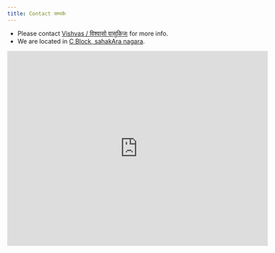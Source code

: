 ```yaml
---
title: Contact सम्पर्कः
---
```


- Please contact [Vishvas / विश्वासो वासुकिजः](https://vvasuki.github.io/) for more info.
- We are located in [C Block, sahakAra nagara](https://goo.gl/maps/QrXL5uobRpCgW1W7A).

<iframe src="https://www.google.com/maps/embed?pb=!1m18!1m12!1m3!1d3886.5696120107723!2d77.57570845064947!3d13.06304481635385!2m3!1f0!2f0!3f0!3m2!1i1024!2i768!4f13.1!3m3!1m2!1s0x3bae199b187665f9%3A0x6e39c56a59ff6376!2sDyugang%C4%81%20%3A%20Sanskrit%20classics%20represented!5e0!3m2!1sen!2sin!4v1580705356323!5m2!1sen!2sin" width="600" height="450" frameborder="0" style="border:0;" allowfullscreen=""></iframe>
